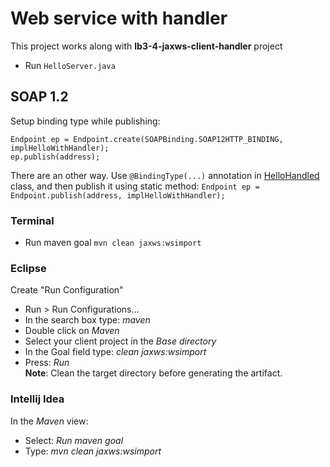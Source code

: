 # Web service with handler

This project works along with  __lb3-4-jaxws-client-handler__  project

- Run `HelloServer.java`

## SOAP 1.2

Setup binding type while publishing:

```
Endpoint ep = Endpoint.create(SOAPBinding.SOAP12HTTP_BINDING, implHelloWithHandler);
ep.publish(address);
```

There are an other way. Use `@BindingType(...)` annotation in [HelloHandled](src/main/java/ua/nure/itech/jaxws/service/handled/HelloHandled.java) class, and then publish it using static method: `Endpoint ep = Endpoint.publish(address, implHelloWithHandler);`


### Terminal
- Run maven goal `mvn clean jaxws:wsimport`

### Eclipse

Create "Run Configuration"
- Run > Run Configurations...
- In the search box type: *maven*
- Double click on *Maven*
- Select your client project in the *Base directory*
- In the Goal field type: *clean jaxws:wsimport*
- Press: *Run*  
**Note**: Clean the target directory before generating the artifact.

### Intellij Idea

In the *Maven* view:
- Select: *Run maven goal*
- Type: *mvn clean jaxws:wsimport*
